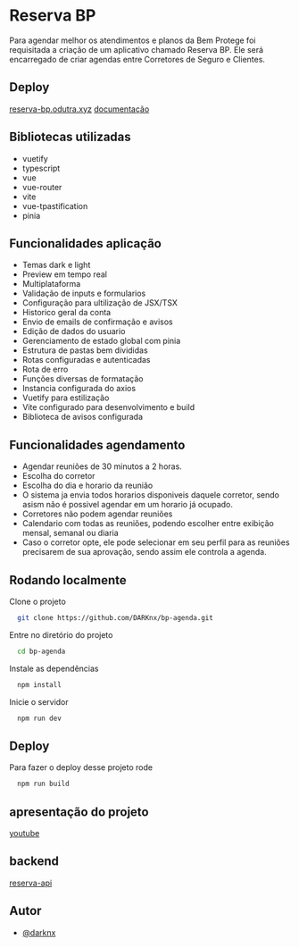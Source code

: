 
# Reserva BP

Para agendar melhor os atendimentos e planos da Bem Protege foi requisitada a criação de um aplicativo chamado Reserva BP. Ele será encarregado de criar agendas entre Corretores de Seguro e Clientes.

## Deploy

[reserva-bp.odutra.xyz](https://reserva-bp.odutra.xyz)
[documentação](https://app.swaggerhub.com/templates-docs/JOAOVITORNL/bp-agenda/1.0.2)

## Bibliotecas utilizadas
- vuetify
- typescript
- vue
- vue-router
- vite
- vue-tpastification
- pinia 



## Funcionalidades aplicação

- Temas dark e light
- Preview em tempo real
- Multiplataforma
- Validação de inputs e formularios
- Configuração para ultilização de JSX/TSX
- Historico geral da conta
- Envio de emails de confirmação e avisos
- Edição de dados do usuario
- Gerenciamento de estado global com pinia
- Estrutura de pastas bem divididas
- Rotas configuradas e autenticadas
- Rota de erro
- Funções diversas de formatação
- Instancia configurada do axios
- Vuetify para estilização
- Vite configurado para desenvolvimento e build
- Biblioteca de avisos configurada

## Funcionalidades agendamento
- Agendar reuniões de 30 minutos a 2 horas.
- Escolha do corretor
- Escolha do dia e horario da reunião
- O sistema ja envia todos horarios disponiveis daquele corretor, sendo asism não é possivel agendar em um horario já ocupado.
- Corretores não podem agendar reuniões
- Calendario com todas as reuniões, podendo escolher entre exibição mensal, semanal ou diaria
- Caso o corretor opte, ele pode selecionar em seu perfil para as reuniões precisarem de sua aprovação, sendo assim ele controla a agenda.



## Rodando localmente

Clone o projeto

```bash
  git clone https://github.com/DARKnx/bp-agenda.git
```

Entre no diretório do projeto

```bash
  cd bp-agenda
```

Instale as dependências

```bash
  npm install
```

Inicie o servidor

```bash
  npm run dev
```


## Deploy

Para fazer o deploy desse projeto rode

```bash
  npm run build
```

## apresentação do projeto

[youtube](https://youtu.be/nWphD52Loik)


## backend

[reserva-api](https://github.com/DARKnx/bp-agenda-api)
## Autor

- [@darknx](https://www.github.com/darknx)

